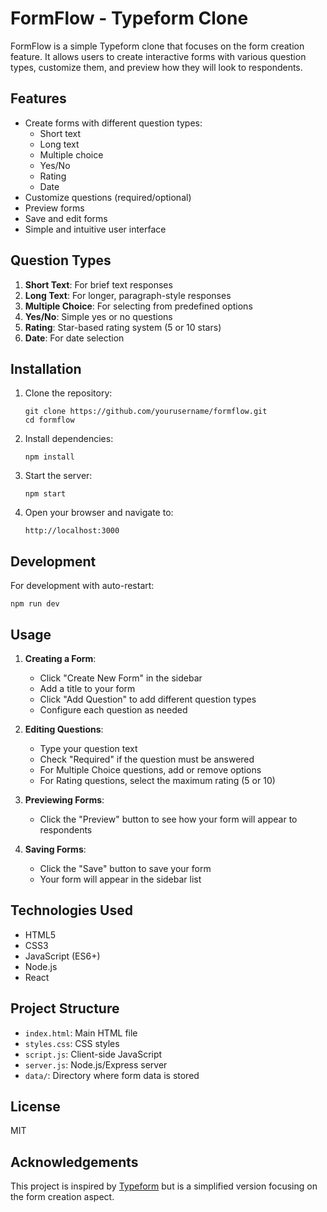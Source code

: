 # FormFlow - Typeform Clone

FormFlow is a simple Typeform clone that focuses on the form creation feature. It allows users to create interactive forms with various question types, customize them, and preview how they will look to respondents.

## Features

- Create forms with different question types:
  - Short text
  - Long text
  - Multiple choice
  - Yes/No
  - Rating
  - Date
- Customize questions (required/optional)
- Preview forms
- Save and edit forms
- Simple and intuitive user interface

## Question Types

1. **Short Text**: For brief text responses
2. **Long Text**: For longer, paragraph-style responses
3. **Multiple Choice**: For selecting from predefined options
4. **Yes/No**: Simple yes or no questions
5. **Rating**: Star-based rating system (5 or 10 stars)
6. **Date**: For date selection

## Installation

1. Clone the repository:
   ```
   git clone https://github.com/yourusername/formflow.git
   cd formflow
   ```

2. Install dependencies:
   ```
   npm install
   ```

3. Start the server:
   ```
   npm start
   ```

4. Open your browser and navigate to:
   ```
   http://localhost:3000
   ```

## Development

For development with auto-restart:
```
npm run dev
```

## Usage

1. **Creating a Form**:
   - Click "Create New Form" in the sidebar
   - Add a title to your form
   - Click "Add Question" to add different question types
   - Configure each question as needed

2. **Editing Questions**:
   - Type your question text
   - Check "Required" if the question must be answered
   - For Multiple Choice questions, add or remove options
   - For Rating questions, select the maximum rating (5 or 10)

3. **Previewing Forms**:
   - Click the "Preview" button to see how your form will appear to respondents

4. **Saving Forms**:
   - Click the "Save" button to save your form
   - Your form will appear in the sidebar list

## Technologies Used

- HTML5
- CSS3
- JavaScript (ES6+)
- Node.js
- React

## Project Structure

- `index.html`: Main HTML file
- `styles.css`: CSS styles
- `script.js`: Client-side JavaScript
- `server.js`: Node.js/Express server
- `data/`: Directory where form data is stored

## License

MIT

## Acknowledgements

This project is inspired by [Typeform](https://www.typeform.com/) but is a simplified version focusing on the form creation aspect.
